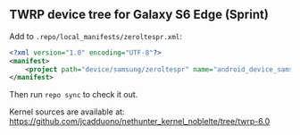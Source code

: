 ## TWRP device tree for Galaxy S6 Edge (Sprint)

Add to `.repo/local_manifests/zeroltespr.xml`:

```xml
<?xml version="1.0" encoding="UTF-8"?>
<manifest>
	<project path="device/samsung/zeroltespr" name="android_device_samsung_zeroltespr" remote="TeamWin" revision="android-6.0" />
</manifest>
```

Then run `repo sync` to check it out.

Kernel sources are available at: https://github.com/jcadduono/nethunter_kernel_noblelte/tree/twrp-6.0

